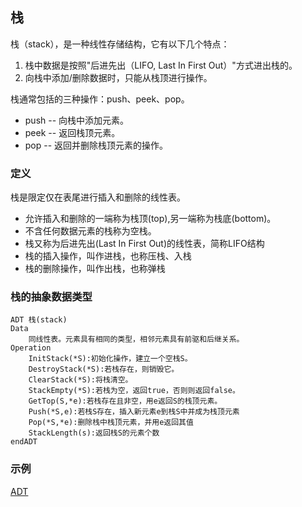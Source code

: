## 栈

栈（stack），是一种线性存储结构，它有以下几个特点：
1. 栈中数据是按照"后进先出（LIFO, Last In First Out）"方式进出栈的。
2. 向栈中添加/删除数据时，只能从栈顶进行操作。

栈通常包括的三种操作：push、peek、pop。
- push -- 向栈中添加元素。
- peek -- 返回栈顶元素。
- pop  -- 返回并删除栈顶元素的操作。

### 定义
栈是限定仅在表尾进行插入和删除的线性表。
- 允许插入和删除的一端称为栈顶(top),另一端称为栈底(bottom)。
- 不含任何数据元素的栈称为空栈。
- 栈又称为后进先出(Last In First Out)的线性表，简称LIFO结构
- 栈的插入操作，叫作进栈，也称压栈、入栈
- 栈的删除操作，叫作出栈，也称弹栈

### 栈的抽象数据类型
```
ADT 栈(stack)
Data
    同线性表。元素具有相同的类型，相邻元素具有前驱和后继关系。
Operation
    InitStack(*S):初始化操作，建立一个空栈S。
    DestroyStack(*S):若栈存在，则销毁它。
    ClearStack(*S):将栈清空。
    StackEmpty(*S):若栈为空，返回true，否则则返回false。
    GetTop(S,*e):若栈存在且非空，用e返回S的栈顶元素。
    Push(*S,e):若栈S存在，插入新元素e到栈S中并成为栈顶元素
    Pop(*S,*e):删除栈中栈顶元素，并用e返回其值
    StackLength(s):返回栈S的元素个数
endADT
```

### 示例
[ADT]()
